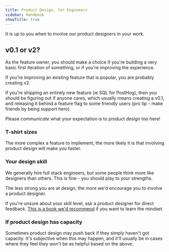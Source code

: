 ```yaml
---
title: Product Design, for Engineers
sidebar: Handbook
showTitle: true
---
```


It is up to you when to involve our product designers in your work.

## v0.1 or v2?

As the feature owner, you should make a choice if you're building a very basic first iteration of something, or if you're improving the experience.

If you're improving an existing feature that is popular, you are probably creating v2.

If you're shipping an entirely new feature (ie SQL for PostHog), then you should be figuring out if anyone cares, which usually means creating a v0.1, and releasing it behind a feature flag to some friendly users (pro tip - make friends by being support hero).

Please _communicate_ what your expectation is to product design too here!

### T-shirt sizes

The more complex a feature to implement, the more likely it is that involving product design will make you faster.

### Your design skill

We generally hire full stack engineers, but some people think more like designers than others. This is fine - you should play to your strengths.

The less strong you are at design, the more we'd encourage you to involve a product designer.

If you're unsure about your skill level, ask a product designer for direct feedback. [This is a book we'd recommend](https://en.wikipedia.org/wiki/The_Design_of_Everyday_Things) if you want to learn the mindset.

### If product design has capacity

Sometimes product design may push back if they simply haven't got capacity. It's subjective when this may happen, and it'll usually be in cases where they feel they won't be as helpful based on the above.